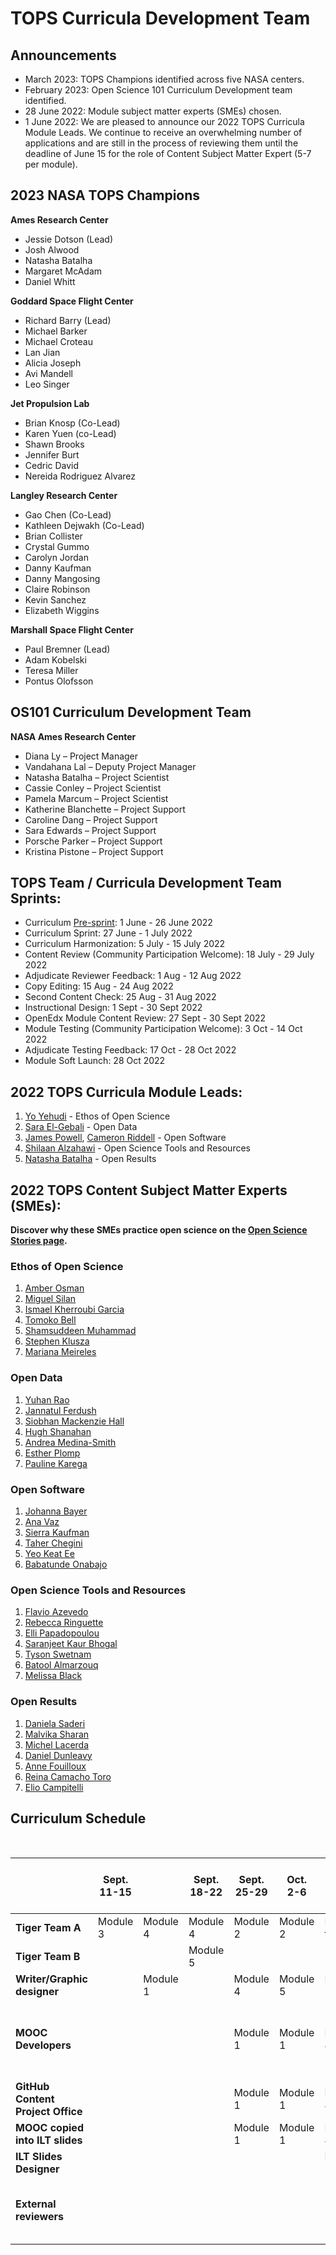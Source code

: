 # TOPS Curricula Development Team

## Announcements

* March 2023: TOPS Champions identified across five NASA centers.
* February 2023: Open Science 101 Curriculum Development team identified.
* 28 June 2022: Module subject matter experts (SMEs) chosen.
* 1 June 2022: We are pleased to announce our 2022 TOPS Curricula Module Leads. We continue to receive an overwhelming number of applications and are still in the process of reviewing them until the deadline of June 15 for the role of Content Subject Matter Expert (5-7 per module).

## 2023 NASA TOPS Champions

**Ames Research Center**
* Jessie Dotson (Lead)
* Josh Alwood
* Natasha Batalha
* Margaret McAdam
* Daniel Whitt

**Goddard Space Flight Center**
* Richard Barry (Lead)
* Michael Barker
* Michael Croteau
* Lan Jian
* Alicia Joseph
* Avi Mandell
* Leo Singer

**Jet Propulsion Lab**
* Brian Knosp (Co-Lead)
* Karen Yuen (co-Lead)
* Shawn Brooks
* Jennifer Burt
* Cedric David
* Nereida Rodriguez Alvarez

**Langley Research Center**
* Gao Chen (Co-Lead)
* Kathleen Dejwakh (Co-Lead)
* Brian Collister
* Crystal Gummo
* Carolyn Jordan
* Danny Kaufman
* Danny Mangosing 
* Claire Robinson
* Kevin Sanchez
* Elizabeth Wiggins

**Marshall Space Flight Center**
* Paul Bremner (Lead)
* Adam Kobelski
* Teresa Miller
* Pontus Olofsson

## OS101 Curriculum Development Team

**NASA Ames Research Center**
* Diana Ly – Project Manager
* Vandahana Lal – Deputy Project Manager
* Natasha Batalha – Project Scientist
* Cassie Conley – Project Scientist
* Pamela Marcum – Project Scientist
* Katherine Blanchette – Project Support
* Caroline Dang – Project Support
* Sara Edwards – Project Support
* Porsche Parker – Project Support
* Kristina Pistone – Project Support


## TOPS Team / Curricula Development Team Sprints:

* Curriculum [Pre-sprint](./events/2022-06-03-curriculum-presprint-report.md): 1 June - 26 June 2022
* Curriculum Sprint: 27 June - 1 July 2022
* Curriculum Harmonization: 5 July - 15 July 2022
* Content Review (Community Participation Welcome): 18 July - 29 July 2022
* Adjudicate Reviewer Feedback: 1 Aug - 12 Aug 2022
* Copy Editing: 15 Aug - 24 Aug 2022
* Second Content Check: 25 Aug - 31 Aug 2022
* Instructional Design: 1 Sept - 30 Sept 2022
* OpenEdx Module Content Review: 27 Sept - 30 Sept 2022
* Module Testing (Community Participation Welcome): 3 Oct - 14 Oct 2022
* Adjudicate Testing Feedback: 17 Oct - 28 Oct 2022
* Module Soft Launch: 28 Oct 2022

## 2022 TOPS Curricula Module Leads:

1. [Yo Yehudi](https://twitter.com/yoyehudi) - Ethos of Open Science
2. [Sara El-Gebali](https://twitter.com/yalahowy) - Open Data
3. [James Powell](https://www.dontusethiscode.com/), [Cameron Riddell](https://www.linkedin.com/in/cameron-riddell/) - Open Software
4. [Shilaan Alzahawi](https://shilaan.rbind.io/author/shilaan-alzahawi/) - Open Science Tools and Resources
5. [Natasha Batalha](https://natashabatalha.github.io/) - Open Results

## 2022 TOPS Content Subject Matter Experts (SMEs):

**Discover why these SMEs practice open science on the [Open Science Stories page](/docs/Area1_Engagement/Open-Science-Stories/SME_Why-I-Practice-Open-Science.md).**

### Ethos of Open Science

1. [Amber Osman](https://twitter.com/amb3r12)
2. [Miguel Silan](https://www.linkedin.com/in/miguel-silan-215482b3)
3. [Ismael Kherroubi Garcia](https://www.linkedin.com/in/ismaelkherroubi)
4. [Tomoko Bell](https://www.linkedin.com/in/tomoko-bell-49330321b)
5. [Shamsuddeen Muhammad](https://www.shmuhammad.com/)
6. [Stephen Klusza](https://twitter.com/codebiologist)
7. [Mariana Meireles](https://twitter.com/mari_meir)

### Open Data

1. [Yuhan Rao](https://twitter.com/douglas_rao)
2. [Jannatul Ferdush](https://www.linkedin.com/in/jannatul-ferdush/)
3. [Siobhan Mackenzie Hall](https://twitter.com/smhall97)
4. [Hugh Shanahan](https://twitter.com/HughShanahan)
5. [Andrea Medina-Smith](https://www.linkedin.com/in/andreamedinasmith/)
6. [Esther Plomp](https://twitter.com/PhDToothFAIRy)
7. [Pauline Karega](https://www.linkedin.com/in/karega-pauline-20b72a145)

### Open Software

1. [Johanna Bayer](https://twitter.com/likeajumprope)
2. [Ana Vaz](https://www.linkedin.com/in/ana-carolina-vaz-9612a814/)
3. [Sierra Kaufman](https://www.linkedin.com/in/sierra-kaufman-a521bb149/)
4. [Taher Chegini](https://cheginit.github.io/)
5. [Yeo Keat Ee](https://www.linkedin.com/in/yeokeat/)
6. [Babatunde Onabajo](https://github.com/BabatundeOnabajo)

### Open Science Tools and Resources

1. [Flavio Azevedo](https://twitter.com/Flavio_Azevedo_)
2. [Rebecca Ringuette](https://www.linkedin.com/in/rebecca-ringuette-841b0b17/)
3. [Elli Papadopoulou](https://twitter.com/elli_lib)
4. [Saranjeet Kaur Bhogal](https://saranjeetkaur.github.io/About-Me/)
5. [Tyson Swetnam](https://tysonswetnam.com/)
6. [Batool Almarzouq](https://www.linkedin.com/in/batool-almarzouq-093366a1/)
7. [Melissa Black](https://twitter.com/melissablck/)

### Open Results

1. [Daniela Saderi](https://twitter.com/Neurosarda)
2. [Malvika Sharan](https://twitter.com/MalvikaSharan)
3. [Michel Lacerda](https://www.linkedin.com/in/michellacerda/)
4. [Daniel Dunleavy](https://ctbs.fsu.edu/person/daniel-j-dunleavy-phd-msw)
5. [Anne Fouilloux](https://www.linkedin.com/in/annefouilloux/)
6. [Reina Camacho Toro](https://www.linkedin.com/in/reina-camacho-toro-b3279762/)
7. [Elio Campitelli](https://eliocamp.github.io/)

## Curriculum Schedule
<br>

|                                   | Sept. 11-15 |          | Sept. 18-22 | Sept. 25-29 | Oct. 2-6 | Oct. 9-13  | Oct. 16-20 | Oct. 23-27 | Oct. 30 - Nov. 3 | Nov. 6-10        | Nov. 13-17                                 | Nov. 20-24                                 | Nov. 27 - Dec. 1 |
|-----------------------------------|-------------|----------|-------------|-------------|----------|------------|------------|------------|------------------|------------------|--------------------------------------------|--------------------------------------------|------------------|
| **Tiger Team A**                  | Module 3    | Module 4 | Module 4    | Module 2    | Module 2 | Extra time |            |            |                  |                  |                                            |                                            |                  |
| **Tiger Team B**                  |             |          | Module 5    |             |          |            |            |            |                  |                  |                                            |                                            |                  |
| **Writer/Graphic designer**       |             | Module 1 |             | Module 4    | Module 5 | Module 2   | Module 3   |            |                  |                  |                                            |                                            |                  |
| **MOOC Developers**               |             |          |             | Module 1    | Module 1 | Module 4   | Module 5   | Module 2   | Module 3         |                  | All modules respond to <br>review feedback | All modules respond to <br>review feedback |                  |
| **GitHub Content Project Office** |             |          |             | Module 1    | Module 1 | Module 4   | Module 5   | Module 2   | Module 3         |                  |                                            |                                            |                  |
| **MOOC copied into ILT slides**   |             |          |             | Module 1    | Module 1 | Module 4   | Module 5   | Module 2   | Module 3         |                  |                                            |                                            |                  |
| **ILT Slides Designer**           |             |          |             |             |          | Module 1   | Module 4   | Module 5   | Module 2         | Module 3         |                                            |                                            |                  |
| **External reviewers**            |             |          |             |             |          |            |            |            |                  | Full MOOC Review | Full MOOC Review Report <br>Out            |                                            |                  |
